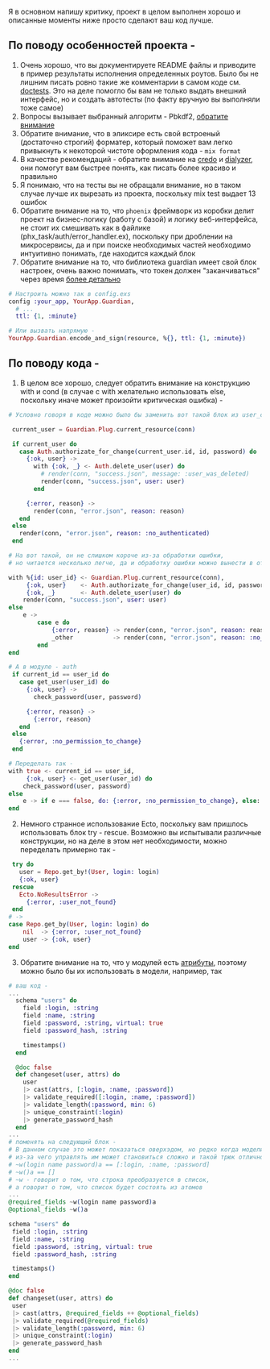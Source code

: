 Я в основном напишу критику, проект в целом выполнен хорошо и описанные моменты ниже просто сделают ваш код лучше.

## По поводу особенностей проекта - 
1. Очень хорошо, что вы документируете README файлы и приводите в пример результаты исполнения определенных роутов. Было бы не лишним писать ровно такие же комментарии в самом коде см. [doctests](https://elixir-lang.org/getting-started/mix-otp/docs-tests-and-with.html). Это на деле помогло бы вам не только выдать внешний интерфейс, но и создать автотесты (по факту вручную вы выполняли тоже самое)
2. Вопросы вызывает выбранный алгоритм - Pbkdf2, [обратите внимание](https://medium.com/analytics-vidhya/password-hashing-pbkdf2-scrypt-bcrypt-and-argon2-e25aaf41598e)
3. Обратите внимание, что в эликсире есть свой встроеный (достаточно строгий) форматер, который поможет вам легко привыкнуть к некоторой чистоте оформления кода - `mix format`
4. В качестве рекомендаций - обратите внимание на [credo](https://github.com/rrrene/credo) и [dialyzer](https://github.com/jeremyjh/dialyxir), они помогут вам быстрее понять, как писать более красиво и правильно
5. Я понимаю, что на тесты вы не обращали внимание, но в таком случае лучше их вырезать из проекта, поскольку mix test выдает 13 ошибок
6. Обратите внимание на то, что `phoenix` фреймворк из коробки делит проект на бизнес-логику (работу с базой) и логику веб-интерфейса, не стоит их смешивать как в файлике (phx_task/auth/error_handler.ex), поскольку при дроблении на микросервисы, да и при поиске необходимых частей необходимо интуитивно понимать, где находится каждый блок
7. Обратите внимание на то, что библиотека guardian имеет свой блок настроек, очень важно понимать, что токен должен "заканчиваться" через время [более детально](https://hexdocs.pm/guardian/Guardian.Token.Jwt.html)

```elixir
# Настроить можно так в config.exs
config :your_app, YourApp.Guardian,
  # ...
  ttl: {1, :minute}

# Или вызвать напрямую - 
YourApp.Guardian.encode_and_sign(resource, %{}, ttl: {1, :minute})
```

## По поводу кода -
1. В целом все хорошо, следует обратить внимание на конструкцию with и cond (в случае с with желательно использовать else, поскольку иначе может произойти критическая ошибка) -

```elixir
# Условно говоря в коде можно было бы заменить вот такой блок из user_controller 

 current_user = Guardian.Plug.current_resource(conn)

 if current_user do
   case Auth.authorizate_for_change(current_user.id, id, password) do
     {:ok, user} ->
       with {:ok, _} <- Auth.delete_user(user) do
         # render(conn, "success.json", message: :user_was_deleted)
         render(conn, "success.json", user: user)
       end

     {:error, reason} ->
       render(conn, "error.json", reason: reason)
   end
 else
   render(conn, "error.json", reason: :no_authenticated)
 end

# На вот такой, он не слишком короче из-за обработки ошибки, 
# но читается несколько легче, да и обработку ошибки можно вынести в отдельную общую функцию

with %{id: user_id} <- Guardian.Plug.current_resource(conn),
     {:ok, user}    <- Auth.authorizate_for_change(user_id, id, password),
     {:ok, _}       <- Auth.delete_user(user) do
    render(conn, "success.json", user: user)
else
    e -> 
        case e do
            {:error, reason} -> render(conn, "error.json", reason: reason)
            _other           -> render(conn, "error.json", reason: :no_authenticated)
        end
end

# А в модуле - auth
 if current_id == user_id do
   case get_user(user_id) do
     {:ok, user} ->
       check_password(user, password)

     {:error, reason} ->
       {:error, reason}
   end
 else
   {:error, :no_permission_to_change}
 end

# Переделать так - 
with true <- current_id == user_id,
     {:ok, user} <- get_user(user_id) do
    check_password(user, password)
else
    e -> if e === false, do: {:error, :no_permission_to_change}, else: e
end

```

2. Немного странное использование Ecto, поскольку вам пришлось использовать блок try - rescue. Возможно вы испытывали различные конструкции, но на деле в этом нет необходимости, можно переделать примерно так -

```elixir
 try do
   user = Repo.get_by!(User, login: login)
   {:ok, user}
 rescue
   Ecto.NoResultsError ->
     {:error, :user_not_found}
 end
# ->
case Repo.get_by(User, login: login) do
    nil  -> {:error, :user_not_found}
    user -> {:ok, user}
end

```
3. Обратите внимание на то, что у модулей есть [атрибуты](https://elixirschool.com/en/lessons/basics/modules/#module-attributes), поэтому можно было бы их использовать в модели, например, так

```elixir
# ваш код - 
...
  schema "users" do
    field :login, :string
    field :name, :string
    field :password, :string, virtual: true
    field :password_hash, :string

    timestamps()
  end

  @doc false
  def changeset(user, attrs) do
    user
    |> cast(attrs, [:login, :name, :password])
    |> validate_required([:login, :name, :password])
    |> validate_length(:password, min: 6)
    |> unique_constraint(:login)
    |> generate_password_hash
  end
...
# поменять на следующий блок -
# В данном случае это может показаться оверхэдом, но редко когда модели имеют так мало полей и не имеют связей, 
# из-за чего управлять им может становиться сложно и такой трюк отлично поможет
# ~w(login name password)a == [:login, :name, :password]
# ~w()a == []
# ~w - говорит о том, что строка преобразуется в список, 
# а говорит о том, что список будет состоять из атомов
...
@required_fields ~w(login name password)a
@optional_fields ~w()a

schema "users" do
 field :login, :string
 field :name, :string
 field :password, :string, virtual: true
 field :password_hash, :string

 timestamps()
end

@doc false
def changeset(user, attrs) do
 user
 |> cast(attrs, @required_fields ++ @optional_fields)
 |> validate_required(@required_fields)
 |> validate_length(:password, min: 6)
 |> unique_constraint(:login)
 |> generate_password_hash
end
...
```
